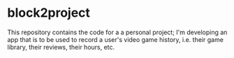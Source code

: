 # block2project

This repository contains the code for a a personal project; I'm developing an app that is to be used to record a user's video game history, i.e. their game library, their reviews, their hours, etc. 
